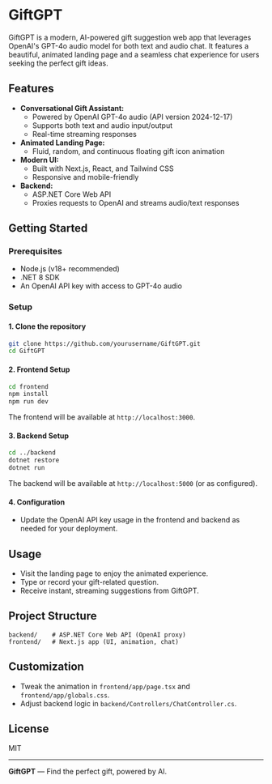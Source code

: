 # GiftGPT

GiftGPT is a modern, AI-powered gift suggestion web app that leverages OpenAI's GPT-4o audio model for both text and audio chat. It features a beautiful, animated landing page and a seamless chat experience for users seeking the perfect gift ideas.

## Features

- **Conversational Gift Assistant:**
  - Powered by OpenAI GPT-4o audio (API version 2024-12-17)
  - Supports both text and audio input/output
  - Real-time streaming responses
- **Animated Landing Page:**
  - Fluid, random, and continuous floating gift icon animation
- **Modern UI:**
  - Built with Next.js, React, and Tailwind CSS
  - Responsive and mobile-friendly
- **Backend:**
  - ASP.NET Core Web API
  - Proxies requests to OpenAI and streams audio/text responses

## Getting Started

### Prerequisites
- Node.js (v18+ recommended)
- .NET 8 SDK
- An OpenAI API key with access to GPT-4o audio

### Setup

#### 1. Clone the repository
```bash
git clone https://github.com/yourusername/GiftGPT.git
cd GiftGPT
```

#### 2. Frontend Setup
```bash
cd frontend
npm install
npm run dev
```
The frontend will be available at `http://localhost:3000`.

#### 3. Backend Setup
```bash
cd ../backend
dotnet restore
dotnet run
```
The backend will be available at `http://localhost:5000` (or as configured).

#### 4. Configuration
- Update the OpenAI API key usage in the frontend and backend as needed for your deployment.

## Usage
- Visit the landing page to enjoy the animated experience.
- Type or record your gift-related question.
- Receive instant, streaming suggestions from GiftGPT.

## Project Structure
```
backend/    # ASP.NET Core Web API (OpenAI proxy)
frontend/   # Next.js app (UI, animation, chat)
```

## Customization
- Tweak the animation in `frontend/app/page.tsx` and `frontend/app/globals.css`.
- Adjust backend logic in `backend/Controllers/ChatController.cs`.

## License
MIT

---

**GiftGPT** — Find the perfect gift, powered by AI.
